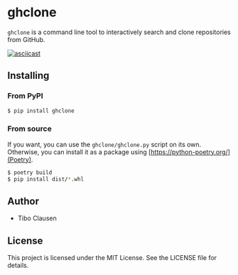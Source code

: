 # ghclone

`ghclone` is a command line tool to interactively search and clone repositories from GitHub.

[![asciicast](https://asciinema.org/a/taGDaa7R0gETb1ooJaXcB7MM7.svg)](https://asciinema.org/a/taGDaa7R0gETb1ooJaXcB7MM7)

## Installing

### From PyPI

``` sh
$ pip install ghclone
```

### From source

If you want, you can use the `ghclone/ghclone.py` script on its own.
Otherwise, you can install it as a package using [https://python-poetry.org/](Poetry).

``` sh
$ poetry build
$ pip install dist/*.whl
```

## Author

- Tibo Clausen

## License

This project is licensed under the MIT License. See the LICENSE file for details.
